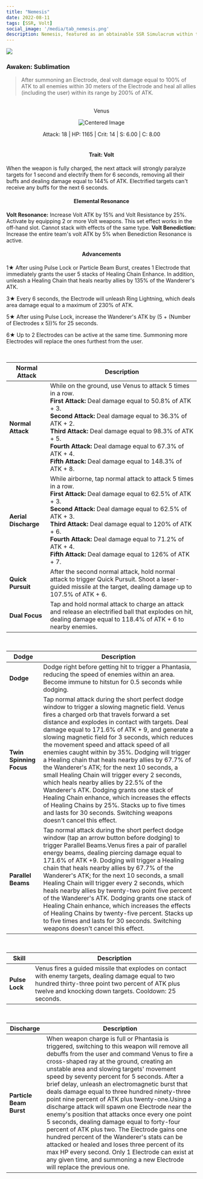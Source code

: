 ```yaml
---
title: "Nemesis"
date: 2022-08-11
tags: [SSR, Volt]
social_image: '/media/tab_nemesis.png'
description: Nemesis, featured as an obtainable SSR Simulacrum within the simulacrum system, associated with the weapon Venus.
---
```

![](https://i.postimg.cc/J0pgmVnC/Simulacrum-Nemesis-Awaken.png)

### Awaken: Sublimation
> After summoning an Electrode, deal volt damage equal to 100% of ATK to all enemies within 30 meters of the Electrode and heal all allies (including the user) within its range by 200% of ATK.

</br>



<center>Venus</center>
<p align="center">
<img src="https://i.postimg.cc/Rhcq2t9T/Icon-Weapon-Venus.webp" alt="Centered Image">
</p>
<center>
Attack: 18 | HP: 1165 | Crit: 14 | S: 6.00 | C: 8.00
</center>

</br>

<h4 style="text-align: center;"> Trait: Volt </h4>
When the weapon is fully charged, the next attack will strongly paralyze targets for 1 second and electrify them for 6 seconds, removing all their buffs and dealing damage equal to 144% of ATK. Electrified targets can't receive any buffs for the next 6 seconds.

<h4 style="text-align: center;"> Elemental Resonance </h4>

**Volt Resonance:** Increase Volt ATK by 15% and Volt Resistance by 25%. Activate by equipping 2 or more Volt weapons. This set effect works in the off-hand slot. Cannot stack with effects of the same type.
**Volt Benediction:** Increase the entire team's volt ATK by 5% when Benediction Resonance is active.



<h4 style="text-align: center;"> Advancements </h4>


1★ After using Pulse Lock or Particle Beam Burst, creates 1 Electrode that immediately grants the user 5 stacks of Healing Chain Enhance. In addition, unleash a Healing Chain that heals nearby allies by 135% of the Wanderer's ATK.

3★ Every 6 seconds, the Electrode will unleash Ring Lightning, which deals area damage equal to a maximum of 230% of ATK.

5★ After using Pulse Lock, increase the Wanderer's ATK by (5 + (Number of Electrodes x 5))% for 25 seconds.

6★ Up to 2 Electrodes can be active at the same time. Summoning more Electrodes will replace the ones furthest from the user.


</br>

| Normal Attack | Description |
| --- | --- |
| **Normal Attack** | While on the ground, use Venus to attack 5 times in a row. </br> **First Attack:** Deal damage equal to 50.8% of ATK + 3. </br> **Second Attack:** Deal damage equal to 36.3% of ATK + 2. </br> **Third Attack:** Deal damage equal to 98.3% of ATK + 5. </br> **Fourth Attack:** Deal damage equal to 67.3% of ATK + 4. </br> **Fifth Attack:** Deal damage equal to 148.3% of ATK + 8. |
| **Aerial Discharge** | While airborne, tap normal attack to attack 5 times in a row. </br> **First Attack:** Deal damage equal to 62.5% of ATK + 3. </br> **Second Attack:** Deal damage equal to 62.5% of ATK + 3. </br> **Third Attack:** Deal damage equal to 120% of ATK + 6. </br> **Fourth Attack:** Deal damage equal to 71.2% of ATK + 4. </br> **Fifth Attack:** Deal damage equal to 126% of ATK + 7. |
| **Quick Pursuit** | After the second normal attack, hold normal attack to trigger Quick Pursuit. Shoot a laser-guided missile at the target, dealing damage up to 107.5% of ATK + 6. |
| **Dual Focus** | Tap and hold normal attack to charge an attack and release an electrified ball that explodes on hit, dealing damage equal to 118.4% of ATK + 6 to nearby enemies.

</br>

| Dodge | Description |
| --- | --- |
| **Dodge** | Dodge right before getting hit to trigger a Phantasia, reducing the speed of enemies within an area. Become immune to hitstun for 0.5 seconds while dodging.
| **Twin Spinning Focus** | Tap normal attack during the short perfect dodge window to trigger a slowing magnetic field. Venus fires a charged orb that travels forward a set distance and explodes in contact with targets. Deal damage equal to 171.6% of ATK + 9, and generate a slowing magnetic field for 3 seconds, which reduces the movement speed and attack speed of all enemies caught within by 35%. Dodging will trigger a Healing chain that heals nearby allies by 67.7% of the Wanderer's ATK; for the next 10 seconds, a small Healing Chain will trigger every 2 seconds, which heals nearby allies by 22.5% of the Wanderer's ATK. Dodging grants one stack of Healing Chain enhance, which increases the effects of Healing Chains by 25%. Stacks up to five times and lasts for 30 seconds. Switching weapons doesn't cancel this effect.
| **Parallel Beams** | Tap normal attack during the short perfect dodge window (tap an arrow button before dodging) to trigger Parallel Beams.Venus fires a pair of parallel energy beams, dealing piercing damage equal to 171.6% of ATK +9. Dodging will trigger a Healing chain that heals nearby allies by 67.7% of the Wanderer's ATK; for the next 10 seconds, a small Healing Chain will trigger every 2 seconds, which heals nearby allies by twenty-two point five percent of the Wanderer's ATK. Dodging grants one stack of Healing Chain enhance, which increases the effects of Healing Chains by twenty-five percent. Stacks up to five times and lasts for 30 seconds. Switching weapons doesn't cancel this effect.

</br>

| Skill | Description |
| --- | --- |
| **Pulse Lock** | Venus fires a guided missile that explodes on contact with enemy targets, dealing damage equal to two hundred thirty-three point two percent of ATK plus twelve and knocking down targets. Cooldown: 25 seconds.

</br>

| Discharge | Description |
| --- | --- |
| **Particle Beam Burst** | When weapon charge is full or Phantasia is triggered, switching to this weapon will remove all debuffs from the user and command Venus to fire a cross-shaped ray at the ground, creating an unstable area and slowing targets' movement speed by seventy percent for 5 seconds. After a brief delay, unleash an electromagnetic burst that deals damage equal to three hundred ninety-three point nine percent of ATK plus twenty-one.Using a discharge attack will spawn one Electrode near the enemy's position that attacks once every one point 5 seconds, dealing damage equal to forty-four percent of ATK plus two. The Electrode gains one hundred percent of the Wanderer's stats can be attacked or healed and loses three percent of its max HP every second. Only 1 Electrode can exist at any given time, and summoning a new Electrode will replace the previous one. |

